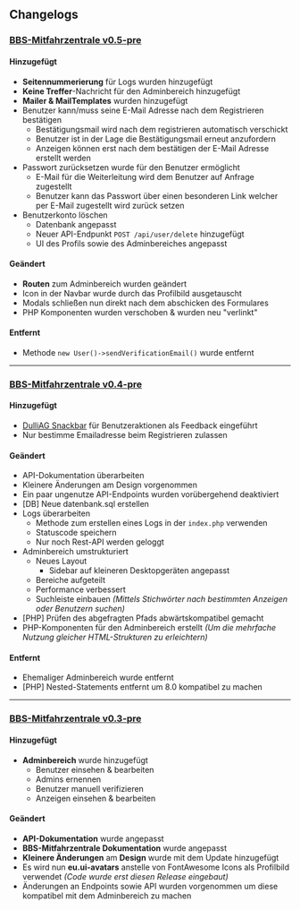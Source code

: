 ## Changelogs

### [BBS-Mitfahrzentrale v0.5-pre](https://github.com/tklein1801/BBS-Mitfahrzentrale/releases/tag/v0.5-pre)

#### Hinzugefügt

- **Seitennummerierung** für Logs wurden hinzugefügt
- **Keine Treffer**-Nachricht für den Adminbereich hinzugefügt
- **Mailer & MailTemplates** wurden hinzugefügt
- Benutzer kann/muss seine E-Mail Adresse nach dem Registrieren bestätigen
  - Bestätigungsmail wird nach dem registrieren automatisch verschickt
  - Benutzer ist in der Lage die Bestätigungsmail erneut anzufordern
  - Anzeigen können erst nach dem bestätigen der E-Mail Adresse erstellt werden
- Passwort zurücksetzen wurde für den Benutzer ermöglicht
  - E-Mail für die Weiterleitung wird dem Benutzer auf Anfrage zugestellt
  - Benutzer kann das Passwort über einen besonderen Link welcher per E-Mail zugestellt wird zurück setzen
- Benutzerkonto löschen
  - Datenbank angepasst
  - Neuer API-Endpunkt `POST /api/user/delete` hinzugefügt
  - UI des Profils sowie des Adminbereiches angepasst

#### Geändert

- **Routen** zum Adminbereich wurden geändert
- Icon in der Navbar wurde durch das Profilbild ausgetauscht
- Modals schließen nun direkt nach dem abschicken des Formulares
- PHP Komponenten wurden verschoben & wurden neu "verlinkt"

#### Entfernt

- Methode `new User()->sendVerificationEmail()` wurde entfernt

---

### [BBS-Mitfahrzentrale v0.4-pre](https://github.com/tklein1801/BBS-Mitfahrzentrale/releases/tag/v0.4-pre)

#### Hinzugefügt

- [DulliAG Snackbar](https://github.com/DulliAG/Snackbar) für Benutzeraktionen als Feedback eingeführt
- Nur bestimme Emailadresse beim Registrieren zulassen

#### Geändert

- API-Dokumentation überarbeiten
- Kleinere Änderungen am Design vorgenommen
- Ein paar ungenutze API-Endpoints wurden vorübergehend deaktiviert
- [DB] Neue datenbank.sql erstellen
- Logs überarbeiten
  - Methode zum erstellen eines Logs in der `index.php` verwenden
  - Statuscode speichern
  - Nur noch Rest-API werden geloggt
- Adminbereich umstrukturiert
  - Neues Layout
    - Sidebar auf kleineren Desktopgeräten angepasst
  - Bereiche aufgeteilt
  - Performance verbessert
  - Suchleiste einbauen _(Mittels Stichwörter nach bestimmten Anzeigen oder Benutzern suchen)_
- [PHP] Prüfen des abgefragten Pfads abwärtskompatibel gemacht
- PHP-Komponenten für den Adminbereich erstellt _(Um die mehrfache Nutzung gleicher HTML-Strukturen zu erleichtern)_

#### Entfernt

- Ehemaliger Adminbereich wurde entfernt
- [PHP] Nested-Statements entfernt um 8.0 kompatibel zu machen

---

### [BBS-Mitfahrzentrale v0.3-pre](https://github.com/tklein1801/BBS-Mitfahrzentrale/releases/tag/v0.3-pre)

#### Hinzugefügt

- **Adminbereich** wurde hinzugefügt
  - Benutzer einsehen & bearbeiten
  - Admins ernennen
  - Benutzer manuell verifizieren
  - Anzeigen einsehen & bearbeiten

#### Geändert

- **API-Dokumentation** wurde angepasst
- **BBS-Mitfahrzentrale Dokumentation** wurde angepasst
- **Kleinere Änderungen** am **Design** wurde mit dem Update hinzugefügt
- Es wird nun **eu.ui-avatars** anstelle von FontAwesome Icons als Profilbild verwendet
  _(Code wurde erst diesen Release eingebaut)_
- Änderungen an Endpoints sowie API wurden vorgenommen um diese kompatibel mit dem Adminbereich zu machen
